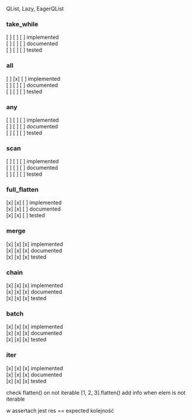 QList, Lazy, EagerQList
### take_while
[ ] [ ] [ ] implemented \
[ ] [ ] [ ] documented \
[ ] [ ] [ ] tested

### all
[ ] [x] [ ] implemented \
[ ] [ ] [ ] documented \
[ ] [ ] [ ] tested

### any
[ ] [ ] [ ] implemented \
[ ] [ ] [ ] documented \
[ ] [ ] [ ] tested

### scan
[ ] [ ] [ ] implemented \
[ ] [ ] [ ] documented \
[ ] [ ] [ ] tested


### full_flatten
[x] [x] [ ] implemented \
[x] [x] [ ] documented \
[x] [x] [ ] tested

### merge
[x] [x] [x] implemented \
[x] [x] [x] documented \
[x] [x] [x] tested

### chain
[x] [x] [x] implemented \
[x] [x] [x] documented \
[x] [x] [x] tested

### batch
[x] [x] [x] implemented \
[x] [x] [x] documented \
[x] [x] [x] tested

### iter
[x] [x] [x] implemented \
[x] [x] [x] documented \
[x] [x] [x] tested

check flatten() on not iterable
[1, 2, 3].flatten()
add info when elem is not iterable

w assertach jest res == expected kolejność